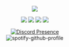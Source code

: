 <p align="center"><img src="https://count.getloli.com/get/@barkeser2002?theme=rule34"></p>

<p align="center">
   <a href="https://discord.com/users/637985724007841812" target"blank_"><img src="https://img.shields.io/badge/Barİskeser%20-111111.svg?&style=for-the-badge&logo=discord&logoColor=white"></a>
   <a href="https://www.instagram.com/baris_keser_" target"blank_"><img src="https://img.shields.io/badge/baris__keser__%20-111111.svg?&style=for-the-badge&logo=instagram&logoColor=white"></a>
   <a href="https://sptfy.com/barkeser2002" target"blank_"><img src="https://img.shields.io/badge/barkeser2002%20-111111.svg?&style=for-the-badge&logo=spotify&logoColor=white"></a>
   <a href="https://github.com/barkeser2002" target"blank_"><img src="https://img.shields.io/badge/barkeser2002%20-111111.svg?&style=for-the-badge&logo=github&logoColor=white"></a>
</p>
<div align="center">

[![Discord Presence](https://lanyard-profile-readme.vercel.app/api/637985724007841812?theme=dark&bg=06154a&animated=true&hideDiscrim=true&borderRadius=20px)](https://discord.com/users/637985724007841812)<br>
 </a>
 ![spotify-github-profile](https://spotify-github-profile.kittinanx.com/api/view?uid=barkeser2002&cover_image=true&theme=default&show_offline=true&background_color=121212&bar_color=53b14f&bar_color_cover=false)
</div>

